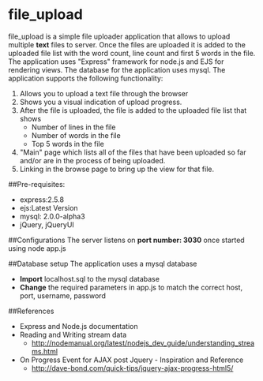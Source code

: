 file_upload
===========
file_upload is a simple file uploader application that allows to upload multiple **text** files to server. Once the files are uploaded it is added to the uploaded file list with the word count, line count and first 5 words in the file. The application uses "Express" framework for node.js and EJS for rendering views. The database for the application uses mysql. The application supports the following functionality:

1. Allows you to upload a text file through the browser
2. Shows you a visual indication of upload progress.    
3. After the file is uploaded, the file is added to the uploaded file list that shows
	* Number of lines in the file
	* Number of words in the file
	* Top 5 words in the file
4. "Main" page which lists all of the files that have been uploaded so far and/or are in the process of being uploaded.
5. Linking in the browse page to bring up the view for that file.

##Pre-requisites:
* express:2.5.8
* ejs:Latest Version
* mysql: 2.0.0-alpha3
* jQuery, jQueryUI

##Configurations
The server listens on **port number: 3030** once started using node app.js

##Database setup
The application uses a mysql database 
* **Import** localhost.sql to the mysql database 
* **Change** the required parameters in app.js to match the correct host, port, username, password 

##References
* Express and Node.js documentation 
* Reading and Writing stream data
	* http://nodemanual.org/latest/nodejs_dev_guide/understanding_streams.html 
* On Progress Event for AJAX post Jquery - Inspiration and Reference
	* http://dave-bond.com/quick-tips/jquery-ajax-progress-html5/

	

